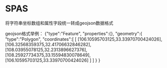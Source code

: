 # SPAS
将字符串坐标数组和属性字段统一转成geojson数据格式

geojson格式举例：
{"type":"Feature",
    "properties":{},
    "geometry":{
        "type":"Polygon",
        "coordinates":[
                        [
                          [106.10595703125,33.33970700424026],
                          [106.32568359375,32.41706632846282],
                          [108.03955078125,32.2313896627376],
                          [108.25927734375,33.15594830078649],
                          [106.10595703125,33.33970700424026]
                        ]
                      ]
        }
    }
